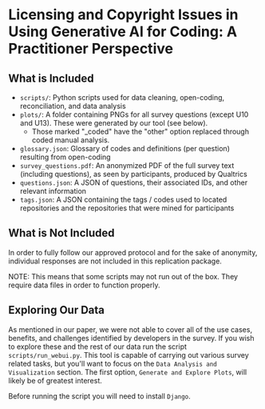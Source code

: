 # Licensing and Copyright Issues in Using Generative AI for Coding: A Practitioner Perspective

## What is Included
- `scripts/`: Python scripts used for data cleaning, open-coding, reconciliation, and data analysis
- `plots/`: A folder containing PNGs for all survey questions (except U10 and U13). These were generated by our tool (see below).
  - Those marked "_coded" have the "other" option replaced through coded manual analysis.  
- `glossary.json`: Glossary of codes and definitions (per question) resulting from open-coding
- `survey_questions.pdf`: An anonymized PDF of the full survey text (including questions), as seen by participants, produced by Qualtrics
- `questions.json`: A JSON of questions, their associated IDs, and other relevant information
- `tags.json`: A JSON containing the tags / codes used to located repositories and the repositories that were mined for participants

## What is Not Included
In order to fully follow our approved protocol and for the sake of anonymity, individual responses are not included in this replication package.

NOTE: This means that some scripts may not run out of the box.  They require data files in order to function properly.

## Exploring Our Data
As mentioned in our paper, we were not able to cover all of the use cases, benefits, and challenges identified by developers in the survey.  If you wish to explore these and the rest of our data run the script `scripts/run_webui.py`.  This tool is capable of carrying out various survey related tasks, but you'll want to focus on the `Data Analysis and Visualization` section.  The first option, `Generate and Explore Plots`, will likely be of greatest interest.

Before running the script you will need to install `Django`.
